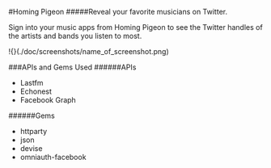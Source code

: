 #Homing Pigeon
#####Reveal your favorite musicians on Twitter.

Sign into your music apps from Homing Pigeon to see the Twitter handles of the artists and bands you listen to most.


!{}(./doc/screenshots/name_of_screenshot.png)



###APIs and Gems Used
######APIs
- Lastfm
- Echonest
- Facebook Graph


######Gems
- httparty
- json
- devise
- omniauth-facebook